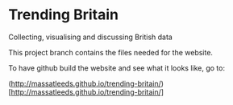 # Trending Britain
Collecting, visualising and discussing British data

This project branch contains the files needed for the website.

To have github build the website and see what it looks like, go to:

(http://massatleeds.github.io/trending-britain/)[http://massatleeds.github.io/trending-britain/]
